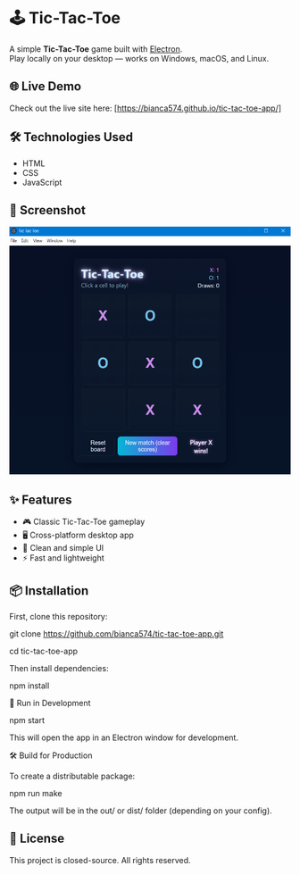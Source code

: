 # 🕹 Tic-Tac-Toe 

A simple **Tic-Tac-Toe** game built with [Electron](https://www.electronjs.org/).  
Play locally on your desktop — works on Windows, macOS, and Linux.

## 🌐 Live Demo

Check out the live site here: [https://bianca574.github.io/tic-tac-toe-app/]

## 🛠️ Technologies Used

- HTML
- CSS
- JavaScript

## 📸 Screenshot

![Tic-Tac-Toe](images/screenshot.jpg)

## ✨ Features

- 🎮 Classic Tic-Tac-Toe gameplay  
- 🖥 Cross-platform desktop app  
- 🎨 Clean and simple UI  
- ⚡ Fast and lightweight  

## 📦 Installation

First, clone this repository:

git clone https://github.com/bianca574/tic-tac-toe-app.git

cd tic-tac-toe-app


Then install dependencies:

npm install


🚀 Run in Development

npm start

This will open the app in an Electron window for development.


🛠 Build for Production

To create a distributable package:

npm run make

The output will be in the out/ or dist/ folder (depending on your config).

## 📄 License

This project is closed-source. All rights reserved.
